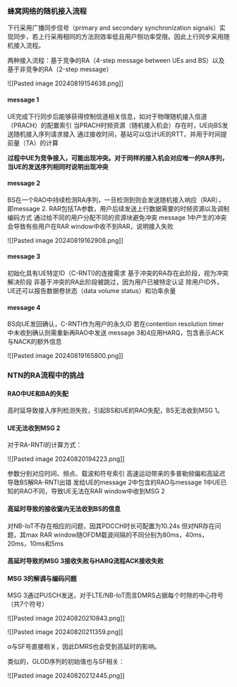### 蜂窝网络的随机接入流程

下行采用广播同步信号（primary and secondary synchronization signals）实现同步，若上行采用相同的方法则效率低且用户侧功率受限。因此上行同步采用随机接入流程。

两种接入流程：基于竞争的RA（4-step message between UEs and BS）以及基于非竞争的RA（2-step message）

![[Pasted image 20240819154638.png]]

#### message 1
UE完成下行同步后能够获得控制信道相关信息，如对于物理随机接入信道（PRACH）的配置索引
当PRACH时频资源（随机接入机会）存在时，UE向BS发送随机接入序列请求接入
通过接收时间，基站可以估计UE的RTT，并用于时间提前量（TA）的计算

**过程中UE为竞争接入，可能出现冲突。对于同样的接入机会对应唯一的RA序列，当UE的发送序列相同时说明出现冲突**

#### message 2
BS在一个RAO中持续检测RA序列，一旦检测到则会发送随机接入响应（RAR），即message 2.
RAR包括TA参数，用户后续发送上行数据需要的时频资源以及调制编码方式
通过给不同的用户分配不同的资源块避免冲突
message 1中产生的冲突会导致有些用户在RAR window中收不到RAR，说明接入失败

![[Pasted image 20240819162908.png]]
#### message 3
初始化具有UE特定ID（C-RNTI)的连接需求
基于冲突的RA存在此阶段，视为冲突解决阶段
非基于冲突的RA此阶段被跳过，因为用户已被特定认证
除用户ID外，UE还可以报告数据卷状态（data volume status）和功率余量
#### message 4
BS向UE发回确认，C-RNTI作为用户的永久ID
若在contention resolution timer中未收到确认则需重新再RAO中发送
message 3和4应用HARQ，包含表示ACK与NACK的额外信息

![[Pasted image 20240819165800.png]]

### NTN的RA流程中的挑战

#### RAO中UE和BA的失配
高时延导致接入序列检测失败，引起BS和UE的RAO失配，BS无法收到MSG 1。
#### UE无法收到MSG 2
对于RA-RNTI的计算方式：

![[Pasted image 20240820194223.png]]

参数分别对应时间、频点、载波和符号索引
高速运动带来的多普勒频偏和高延迟导致BS解RA-RNTI出错
发给UE的message 2中包含的RAO与message 1中UE已知的RAO不同，导致UE无法在RAR window中收到MSG 2
#### 高延时导致的接收窗内无法收到BS的信息
对NB-IoT不存在相应的问题，因其PDCCH时长可配置为10.24s
但对NR存在问题，其max RAR window随OFDM载波间隔的不同分别为80ms，40ms，20ms，10ms和5ms
#### 高延时导致的MSG 3接收失败与HARQ流程ACK接收失败

#### MSG 3的解调与编码问题
MSG 3通过PUSCH发送，对于LTE/NB-IoT而言DMRS占据每个时隙的中心符号（共7个符号）

![[Pasted image 20240820210843.png]]

![[Pasted image 20240820211359.png]]

$\alpha$与SF号直接相关，因此DMRS也会受到高延时的影响。

类似的，GLOD序列的初始值也与SF相关：

![[Pasted image 20240820212445.png]]


